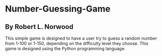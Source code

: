 # Number-Guessing-Game
## By Robert L. Norwood
This simple game is designed to have a user try to guess a random number from 1-100 or 1-150, depending on the difficulty level they choose. This game is designed using the Python programming language. 